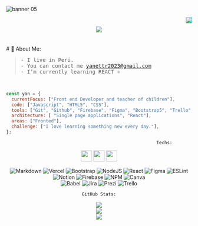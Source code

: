 ![banner 05](https://github.com/Yanettr/Yanettr/assets/129693341/8ee03cd8-7a1a-48c1-9501-b0306206d7c4)

<img align="right" src="https://visitor-badge.laobi.icu/badge?page_id=Yanettr.Yanettr" style="background-color: #00FFFF;">



<h1 align="center">
  <a href="https://git.io/typing-svg">
    <img src="https://readme-typing-svg.herokuapp.com/?lines=Hi,+Coders!+👋;This+is+Yanet....;Nice+to+meet+you!&center=true&size=30">
  </a>
</h1>


<br />
# 💫 About Me:

><samp> - I live in Perú.</samp> <br/>
><samp> - You can contact me [yanettr2023@gmail.com](mailto:yanettr2023@gmail.com)</samp><br/>
><samp> - I’m currently learning REACT ⚛️ </samp><br/>


<br />

```javascript
const yan = {
  currentFocus: ["Front end Developer and teacher of children"],
  code: ["Javascript", "HTML5", "CSS"],
  tools: ["Git", "Github", "Firebase", "Figma", "Bootstrap5", "Trello", "Jira"],
  architecture: [ "Single page applications", "React"],
  areas: ["Fronted"],
  challenge: ["I love learning something new every day."],
};

```

```
                                                         Techs:
```

<div align='center'>
<img src="https://cdn.jsdelivr.net/gh/devicons/devicon/icons/css3/css3-plain-wordmark.svg" width='30' />
  <img src="https://cdn.jsdelivr.net/gh/devicons/devicon/icons/html5/html5-plain-wordmark.svg" width='30' />
  <img src="https://cdn.jsdelivr.net/gh/devicons/devicon/icons/javascript/javascript-original.svg" width='30' />
  
  ![Markdown](https://img.shields.io/badge/markdown-%23000000.svg?style=flat-square&logo=markdown&logoColor=white)
  ![Vercel](https://img.shields.io/badge/vercel-%23000000.svg?style=flat-square&logo=vercel&logoColor=white) 
  ![Bootstrap](https://img.shields.io/badge/bootstrap-%23563D7C.svg?style=flat-square&logo=bootstrap&logoColor=white)
  ![NodeJS](https://img.shields.io/badge/node.js-6DA55F?style=flat-square&logo=node.js&logoColor=white) 
  ![React](https://img.shields.io/badge/react-%2320232a.svg?style=flat-square&logo=react&logoColor=%2361DAFB)
  ![Figma](https://img.shields.io/badge/figma-%23F24E1E.svg?style=flat-square&logo=figma&logoColor=white) 
  ![ESLint](https://img.shields.io/badge/ESLint-4B3263?style=flat-square&logo=eslint&logoColor=white) 
  ![Notion](https://img.shields.io/badge/Notion-%23000000.svg?style=flat-square&logo=notion&logoColor=white)
  ![Firebase](https://img.shields.io/badge/firebase-%23039BE5.svg?style=flat-the-badge&logo=firebase)
 ![NPM](https://img.shields.io/badge/NPM-%23000000.svg?style=flat-the-badge&logo=npm&logoColor=white) 
 ![Canva](https://img.shields.io/badge/Canva-%2300C4CC.svg?style=flat-the-badge&logo=Canva&logoColor=white) 	
 ![Babel](https://img.shields.io/badge/Babel-F9DC3e?style=flat-the-badge&logo=babel&logoColor=black) 
 ![Jira](https://img.shields.io/badge/jira-%230A0FFF.svg?style=flat-the-badge&logo=jira&logoColor=white) 
 ![Prezi](https://img.shields.io/badge/Prezi-%23000000.svg?style=flat-the-badge&logo=Prezi&logoColor=white) 
 ![Trello](https://img.shields.io/badge/Trello-%23026AA7.svg?style=flat-the-badge&logo=Trello&logoColor=white)



```
GitHub Stats:
```
![](https://github-readme-stats.vercel.app/api/top-langs/?username=Yanettr&theme=city_light&hide_border=false&include_all_commits=false&count_private=false&layout=compact)<br />
![](https://github-readme-stats.vercel.app/api?username=Yanettr&theme=city_light&hide_border=false&include_all_commits=false&count_private=false)<br/>
![](https://github-readme-streak-stats.herokuapp.com/?user=Yanettr&theme=city_light&hide_border=false)<br/>

